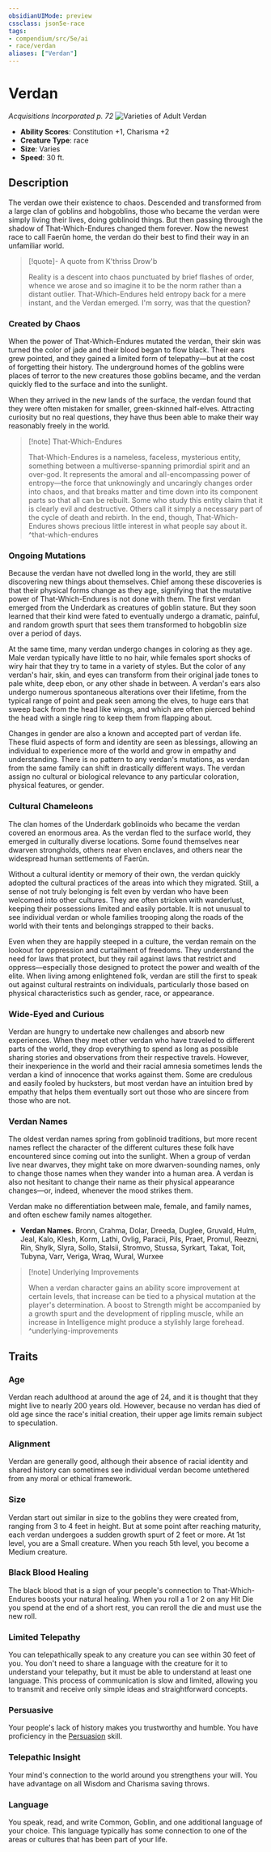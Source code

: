```yaml
---
obsidianUIMode: preview
cssclass: json5e-race
tags:
- compendium/src/5e/ai
- race/verdan
aliases: ["Verdan"]
---
```


# Verdan
*Acquisitions Incorporated p. 72*
![Varieties of Adult Verdan](../../../assets/img/verdan.png)  

- **Ability Scores**: Constitution +1, Charisma +2
- **Creature Type**: race
- **Size**: Varies
- **Speed**: 30 ft.


## Description

The verdan owe their existence to chaos. Descended and transformed from a large clan of goblins and hobgoblins, those who became the verdan were simply living their lives, doing goblinoid things. But then passing through the shadow of That-Which-Endures changed them forever. Now the newest race to call Faerûn home, the verdan do their best to find their way in an unfamiliar world.

> [!quote]- A quote from K'thriss Drow'b  
> 
> Reality is a descent into chaos punctuated by brief flashes of order, whence we arose and so imagine it to be the norm rather than a distant outlier. That-Which-Endures held entropy back for a mere instant, and the Verdan emerged. I'm sorry, was that the question?

### Created by Chaos

When the power of That-Which-Endures mutated the verdan, their skin was turned the color of jade and their blood began to flow black. Their ears grew pointed, and they gained a limited form of telepathy—but at the cost of forgetting their history. The underground homes of the goblins were places of terror to the new creatures those goblins became, and the verdan quickly fled to the surface and into the sunlight.

When they arrived in the new lands of the surface, the verdan found that they were often mistaken for smaller, green-skinned half-elves. Attracting curiosity but no real questions, they have thus been able to make their way reasonably freely in the world.

> [!note] That-Which-Endures
> 
> That-Which-Endures is a nameless, faceless, mysterious entity, something between a multiverse-spanning primordial spirit and an over-god. It represents the amoral and all-encompassing power of entropy—the force that unknowingly and uncaringly changes order into chaos, and that breaks matter and time down into its component parts so that all can be rebuilt. Some who study this entity claim that it is clearly evil and destructive. Others call it simply a necessary part of the cycle of death and rebirth. In the end, though, That-Which-Endures shows precious little interest in what people say about it.
^that-which-endures

### Ongoing Mutations

Because the verdan have not dwelled long in the world, they are still discovering new things about themselves. Chief among these discoveries is that their physical forms change as they age, signifying that the mutative power of That-Which-Endures is not done with them. The first verdan emerged from the Underdark as creatures of goblin stature. But they soon learned that their kind were fated to eventually undergo a dramatic, painful, and random growth spurt that sees them transformed to hobgoblin size over a period of days.

At the same time, many verdan undergo changes in coloring as they age. Male verdan typically have little to no hair, while females sport shocks of wiry hair that they try to tame in a variety of styles. But the color of any verdan's hair, skin, and eyes can transform from their original jade tones to pale white, deep ebon, or any other shade in between. A verdan's ears also undergo numerous spontaneous alterations over their lifetime, from the typical range of point and peak seen among the elves, to huge ears that sweep back from the head like wings, and which are often pierced behind the head with a single ring to keep them from flapping about.

Changes in gender are also a known and accepted part of verdan life. These fluid aspects of form and identity are seen as blessings, allowing an individual to experience more of the world and grow in empathy and understanding. There is no pattern to any verdan's mutations, as verdan from the same family can shift in drastically different ways. The verdan assign no cultural or biological relevance to any particular coloration, physical features, or gender.

### Cultural Chameleons

The clan homes of the Underdark goblinoids who became the verdan covered an enormous area. As the verdan fled to the surface world, they emerged in culturally diverse locations. Some found themselves near dwarven strongholds, others near elven enclaves, and others near the widespread human settlements of Faerûn.

Without a cultural identity or memory of their own, the verdan quickly adopted the cultural practices of the areas into which they migrated. Still, a sense of not truly belonging is felt even by verdan who have been welcomed into other cultures. They are often stricken with wanderlust, keeping their possessions limited and easily portable. It is not unusual to see individual verdan or whole families trooping along the roads of the world with their tents and belongings strapped to their backs.

Even when they are happily steeped in a culture, the verdan remain on the lookout for oppression and curtailment of freedoms. They understand the need for laws that protect, but they rail against laws that restrict and oppress—especially those designed to protect the power and wealth of the elite. When living among enlightened folk, verdan are still the first to speak out against cultural restraints on individuals, particularly those based on physical characteristics such as gender, race, or appearance.

### Wide-Eyed and Curious

Verdan are hungry to undertake new challenges and absorb new experiences. When they meet other verdan who have traveled to different parts of the world, they drop everything to spend as long as possible sharing stories and observations from their respective travels. However, their inexperience in the world and their racial amnesia sometimes lends the verdan a kind of innocence that works against them. Some are credulous and easily fooled by hucksters, but most verdan have an intuition bred by empathy that helps them eventually sort out those who are sincere from those who are not.

### Verdan Names

The oldest verdan names spring from goblinoid traditions, but more recent names reflect the character of the different cultures these folk have encountered since coming out into the sunlight. When a group of verdan live near dwarves, they might take on more dwarven-sounding names, only to change those names when they wander into a human area. A verdan is also not hesitant to change their name as their physical appearance changes—or, indeed, whenever the mood strikes them.

Verdan make no differentiation between male, female, and family names, and often eschew family names altogether.

- **Verdan Names.** Bronn, Crahma, Dolar, Dreeda, Duglee, Gruvald, Hulm, Jeal, Kalo, Klesh, Korm, Lathi, Ovlig, Paracii, Pils, Praet, Promul, Reezni, Rin, Shylk, Slyra, Sollo, Stalsii, Stromvo, Stussa, Syrkart, Takat, Toit, Tubyna, Varr, Veriga, Wraq, Wural, Wurxee  

> [!note] Underlying Improvements
> 
> When a verdan character gains an ability score improvement at certain levels, that increase can be tied to a physical mutation at the player's determination. A boost to Strength might be accompanied by a growth spurt and the development of rippling muscle, while an increase in Intelligence might produce a stylishly large forehead.
^underlying-improvements


## Traits

### Age

Verdan reach adulthood at around the age of 24, and it is thought that they might live to nearly 200 years old. However, because no verdan has died of old age since the race's initial creation, their upper age limits remain subject to speculation.

### Alignment

Verdan are generally good, although their absence of racial identity and shared history can sometimes see individual verdan become untethered from any moral or ethical framework.

### Size

Verdan start out similar in size to the goblins they were created from, ranging from 3 to 4 feet in height. But at some point after reaching maturity, each verdan undergoes a sudden growth spurt of 2 feet or more. At 1st level, you are a Small creature. When you reach 5th level, you become a Medium creature.

### Black Blood Healing

The black blood that is a sign of your people's connection to That-Which-Endures boosts your natural healing. When you roll a 1 or 2 on any Hit Die you spend at the end of a short rest, you can reroll the die and must use the new roll.

### Limited Telepathy

You can telepathically speak to any creature you can see within 30 feet of you. You don't need to share a language with the creature for it to understand your telepathy, but it must be able to understand at least one language. This process of communication is slow and limited, allowing you to transmit and receive only simple ideas and straightforward concepts.

### Persuasive

Your people's lack of history makes you trustworthy and humble. You have proficiency in the [Persuasion](../../5e-rules/skills.md##Persuasion) skill.

### Telepathic Insight

Your mind's connection to the world around you strengthens your will. You have advantage on all Wisdom and Charisma saving throws.

### Language

You speak, read, and write Common, Goblin, and one additional language of your choice. This language typically has some connection to one of the areas or cultures that has been part of your life.